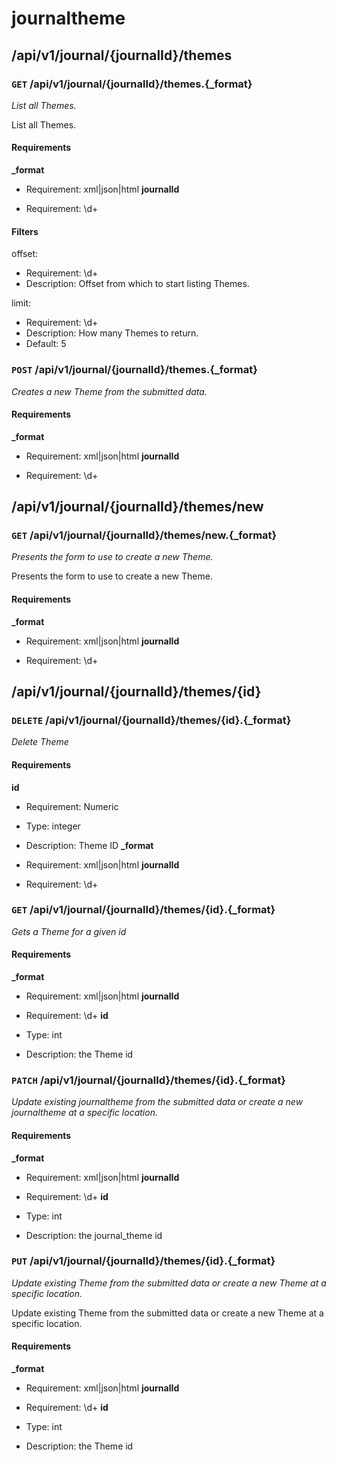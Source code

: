 # journaltheme #

## /api/v1/journal/{journalId}/themes ##

### `GET` /api/v1/journal/{journalId}/themes.{_format} ###

_List all Themes._

List all Themes.

#### Requirements ####

**_format**

  - Requirement: xml|json|html
**journalId**

  - Requirement: \d+

#### Filters ####

offset:

  * Requirement: \d+
  * Description: Offset from which to start listing Themes.

limit:

  * Requirement: \d+
  * Description: How many Themes to return.
  * Default: 5


### `POST` /api/v1/journal/{journalId}/themes.{_format} ###

_Creates a new Theme from the submitted data._

#### Requirements ####

**_format**

  - Requirement: xml|json|html
**journalId**

  - Requirement: \d+


## /api/v1/journal/{journalId}/themes/new ##

### `GET` /api/v1/journal/{journalId}/themes/new.{_format} ###

_Presents the form to use to create a new Theme._

Presents the form to use to create a new Theme.

#### Requirements ####

**_format**

  - Requirement: xml|json|html
**journalId**

  - Requirement: \d+


## /api/v1/journal/{journalId}/themes/{id} ##

### `DELETE` /api/v1/journal/{journalId}/themes/{id}.{_format} ###

_Delete Theme_

#### Requirements ####

**id**

  - Requirement: Numeric
  - Type: integer
  - Description: Theme ID
**_format**

  - Requirement: xml|json|html
**journalId**

  - Requirement: \d+


### `GET` /api/v1/journal/{journalId}/themes/{id}.{_format} ###

_Gets a Theme for a given id_

#### Requirements ####

**_format**

  - Requirement: xml|json|html
**journalId**

  - Requirement: \d+
**id**

  - Type: int
  - Description: the Theme id


### `PATCH` /api/v1/journal/{journalId}/themes/{id}.{_format} ###

_Update existing journaltheme from the submitted data or create a new journaltheme at a specific location._

#### Requirements ####

**_format**

  - Requirement: xml|json|html
**journalId**

  - Requirement: \d+
**id**

  - Type: int
  - Description: the journal_theme id


### `PUT` /api/v1/journal/{journalId}/themes/{id}.{_format} ###

_Update existing Theme from the submitted data or create a new Theme at a specific location._

Update existing Theme from the submitted data or create a new Theme at a specific location.

#### Requirements ####

**_format**

  - Requirement: xml|json|html
**journalId**

  - Requirement: \d+
**id**

  - Type: int
  - Description: the Theme id
